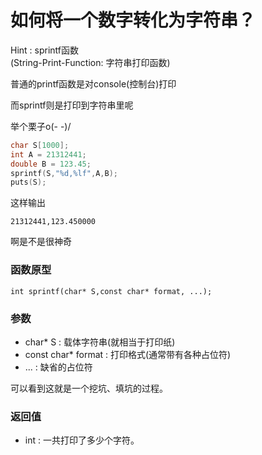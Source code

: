 # 如何将一个数字转化为字符串？

Hint : sprintf函数  
(String-Print-Function: 字符串打印函数)

普通的printf函数是对console(控制台)打印

而sprintf则是打印到字符串里呢

举个栗子o(- -)/
```C
char S[1000];
int A = 21312441;
double B = 123.45;
sprintf(S,"%d,%lf",A,B);
puts(S);
```

这样输出
```
21312441,123.450000
```

啊是不是很神奇

> 
### 函数原型
`int sprintf(char* S,const char* format, ...);`
> 
### 参数
+ char* S : 载体字符串(就相当于打印纸)
+ const char* format : 打印格式(通常带有各种占位符)
+ ... : 缺省的占位符
> 
可以看到这就是一个挖坑、填坑的过程。
### 返回值
+ int : 一共打印了多少个字符。
